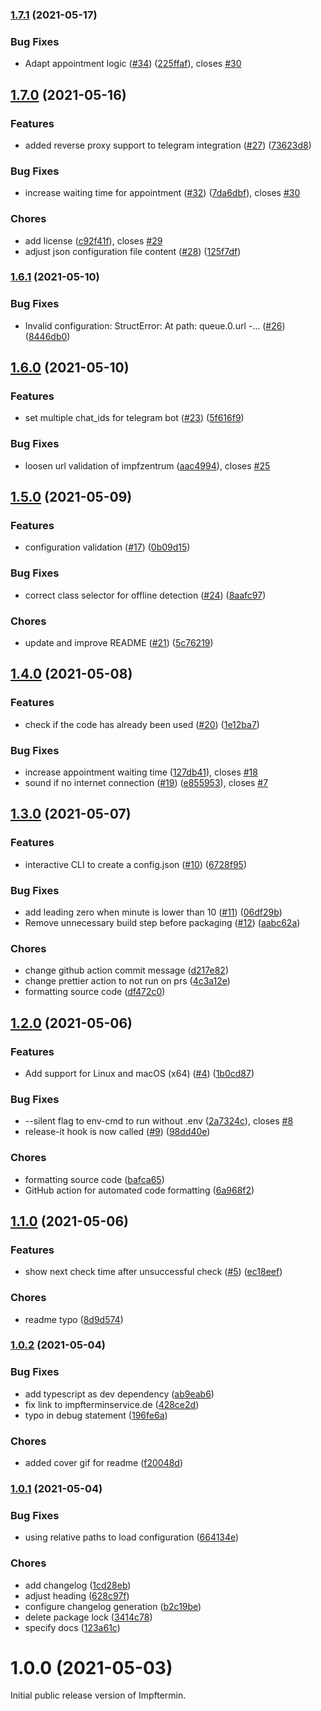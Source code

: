### [1.7.1](https://github.com/marcoklein/impftermin/compare/1.7.0...1.7.1) (2021-05-17)

### Bug Fixes

- Adapt appointment logic ([#34](https://github.com/marcoklein/impftermin/issues/34)) ([225ffaf](https://github.com/marcoklein/impftermin/commit/225ffaf84cf647498f2a8043666ad583ee818ad6)), closes [#30](https://github.com/marcoklein/impftermin/issues/30)

## [1.7.0](https://github.com/marcoklein/impftermin/compare/1.6.1...1.7.0) (2021-05-16)

### Features

- added reverse proxy support to telegram integration ([#27](https://github.com/marcoklein/impftermin/issues/27)) ([73623d8](https://github.com/marcoklein/impftermin/commit/73623d805094f14f5956224c5b528fbc8b9faff1))

### Bug Fixes

- increase waiting time for appointment ([#32](https://github.com/marcoklein/impftermin/issues/32)) ([7da6dbf](https://github.com/marcoklein/impftermin/commit/7da6dbfb119fb8540c49e7f0e4a15978e8472c81)), closes [#30](https://github.com/marcoklein/impftermin/issues/30)

### Chores

- add license ([c92f41f](https://github.com/marcoklein/impftermin/commit/c92f41f1d109c21dc62866e05341abe2e26feaba)), closes [#29](https://github.com/marcoklein/impftermin/issues/29)
- adjust json configuration file content ([#28](https://github.com/marcoklein/impftermin/issues/28)) ([125f7df](https://github.com/marcoklein/impftermin/commit/125f7df6ea7bda68500b08efca247eb45b25994c))

### [1.6.1](https://github.com/marcoklein/impftermin/compare/1.6.0...1.6.1) (2021-05-10)

### Bug Fixes

- Invalid configuration: StructError: At path: queue.0.url -… ([#26](https://github.com/marcoklein/impftermin/issues/26)) ([8446db0](https://github.com/marcoklein/impftermin/commit/8446db05af1a13c8b91f3192ad3975eca1d6df23))

## [1.6.0](https://github.com/marcoklein/impftermin/compare/1.5.0...1.6.0) (2021-05-10)

### Features

- set multiple chat_ids for telegram bot ([#23](https://github.com/marcoklein/impftermin/issues/23)) ([5f616f9](https://github.com/marcoklein/impftermin/commit/5f616f9fbb199adf816ec41a11f2f0bd60f03f05))

### Bug Fixes

- loosen url validation of impfzentrum ([aac4994](https://github.com/marcoklein/impftermin/commit/aac4994cba5df0229e1165700ce08e6a1d233e8e)), closes [#25](https://github.com/marcoklein/impftermin/issues/25)

## [1.5.0](https://github.com/marcoklein/impftermin/compare/1.4.0...1.5.0) (2021-05-09)

### Features

- configuration validation ([#17](https://github.com/marcoklein/impftermin/issues/17)) ([0b09d15](https://github.com/marcoklein/impftermin/commit/0b09d159bf11b9b7faffa129e1c08556fa627eaf))

### Bug Fixes

- correct class selector for offline detection ([#24](https://github.com/marcoklein/impftermin/issues/24)) ([8aafc97](https://github.com/marcoklein/impftermin/commit/8aafc972d11487eff0d67af87e8b11e3322c3f22))

### Chores

- update and improve README ([#21](https://github.com/marcoklein/impftermin/issues/21)) ([5c76219](https://github.com/marcoklein/impftermin/commit/5c76219fe0fe88366abca87eeda48f65310406a3))

## [1.4.0](https://github.com/marcoklein/impftermin/compare/1.3.0...1.4.0) (2021-05-08)

### Features

- check if the code has already been used ([#20](https://github.com/marcoklein/impftermin/issues/20)) ([1e12ba7](https://github.com/marcoklein/impftermin/commit/1e12ba74119a4cbec88cfdfe667669cfe57727ee))

### Bug Fixes

- increase appointment waiting time ([127db41](https://github.com/marcoklein/impftermin/commit/127db41568ef1074f4f6a786616ca133912a6d09)), closes [#18](https://github.com/marcoklein/impftermin/issues/18)
- sound if no internet connection ([#19](https://github.com/marcoklein/impftermin/issues/19)) ([e855953](https://github.com/marcoklein/impftermin/commit/e85595358fde4a95086fd2276eab8bf0bad6b70c)), closes [#7](https://github.com/marcoklein/impftermin/issues/7)

## [1.3.0](https://github.com/marcoklein/impftermin/compare/1.2.0...1.3.0) (2021-05-07)

### Features

- interactive CLI to create a config.json ([#10](https://github.com/marcoklein/impftermin/issues/10)) ([6728f95](https://github.com/marcoklein/impftermin/commit/6728f95bb289cb2d6f598696d15a1dc8f05eb5d6))

### Bug Fixes

- add leading zero when minute is lower than 10 ([#11](https://github.com/marcoklein/impftermin/issues/11)) ([06df29b](https://github.com/marcoklein/impftermin/commit/06df29b31f69c43e05ea87212761cf6742d036b1))
- Remove unnecessary build step before packaging ([#12](https://github.com/marcoklein/impftermin/issues/12)) ([aabc62a](https://github.com/marcoklein/impftermin/commit/aabc62a3084d3ba88a192e222a8a40bf9eae6c72))

### Chores

- change github action commit message ([d217e82](https://github.com/marcoklein/impftermin/commit/d217e82e1a09883aea94c1235c2bd1e2ebddae4b))
- change prettier action to not run on prs ([4c3a12e](https://github.com/marcoklein/impftermin/commit/4c3a12e48f7dd732b1e96f4565b6f196e59c07c6))
- formatting source code ([df472c0](https://github.com/marcoklein/impftermin/commit/df472c050c687a2a13e65213f64227a4aa0ee3f1))

## [1.2.0](https://github.com/marcoklein/impftermin/compare/1.1.0...1.2.0) (2021-05-06)

### Features

- Add support for Linux and macOS (x64) ([#4](https://github.com/marcoklein/impftermin/issues/4)) ([1b0cd87](https://github.com/marcoklein/impftermin/commit/1b0cd877dacccd525d25fd996e9a4dc5b5d63b80))

### Bug Fixes

- --silent flag to env-cmd to run without .env ([2a7324c](https://github.com/marcoklein/impftermin/commit/2a7324c61ab02b92150b138c6f93f7bba6b23d45)), closes [#8](https://github.com/marcoklein/impftermin/issues/8)
- release-it hook is now called ([#9](https://github.com/marcoklein/impftermin/issues/9)) ([98dd40e](https://github.com/marcoklein/impftermin/commit/98dd40e028123c3ec21b96ab3f46ae4b84fe3411))

### Chores

- formatting source code ([bafca65](https://github.com/marcoklein/impftermin/commit/bafca652f5977441785d2f82a319606c6abc5d3c))
- GitHub action for automated code formatting ([6a968f2](https://github.com/marcoklein/impftermin/commit/6a968f258e3f63996fe91cc6598dbdd548f462cf))

## [1.1.0](https://github.com/marcoklein/impftermin/compare/1.0.2...1.1.0) (2021-05-06)

### Features

- show next check time after unsuccessful check ([#5](https://github.com/marcoklein/impftermin/issues/5)) ([ec18eef](https://github.com/marcoklein/impftermin/commit/ec18eef1e08f4aa84324189b8469ceb10c9d1019))

### Chores

- readme typo ([8d9d574](https://github.com/marcoklein/impftermin/commit/8d9d57407642b32884083ab7fcbfe31bede1b371))

### [1.0.2](https://github.com/marcoklein/impftermin/compare/1.0.1...1.0.2) (2021-05-04)

### Bug Fixes

- add typescript as dev dependency ([ab9eab6](https://github.com/marcoklein/impftermin/commit/ab9eab65da5c8f2a66ff49756e221336559bdef1))
- fix link to impfterminservice.de ([428ce2d](https://github.com/marcoklein/impftermin/commit/428ce2d0f87ffc642a630c90f33a4aecfc7e7a19))
- typo in debug statement ([196fe6a](https://github.com/marcoklein/impftermin/commit/196fe6ae6b4854682141803c4b98537c9ad8d66f))

### Chores

- added cover gif for readme ([f20048d](https://github.com/marcoklein/impftermin/commit/f20048d0b3dfec3aac576612974e02ab14829d3a))

### [1.0.1](https://github.com/marcoklein/impftermin/compare/1.0.0...1.0.1) (2021-05-04)

### Bug Fixes

- using relative paths to load configuration ([664134e](https://github.com/marcoklein/impftermin/commit/664134ed43bc065928e003bedfad9f4151ec9e80))

### Chores

- add changelog ([1cd28eb](https://github.com/marcoklein/impftermin/commit/1cd28eba53412b43234b6370e177dc2b853915a9))
- adjust heading ([628c97f](https://github.com/marcoklein/impftermin/commit/628c97fec3e2d69c58899fa611b1c94fd94c8bd5))
- configure changelog generation ([b2c19be](https://github.com/marcoklein/impftermin/commit/b2c19be1280b4403209cc3940896ce5b0534b36f))
- delete package lock ([3414c78](https://github.com/marcoklein/impftermin/commit/3414c78eeee36c218f5457617bd909c567154c61))
- specify docs ([123a61c](https://github.com/marcoklein/impftermin/commit/123a61c6bd97a3aee533654752af8a073ffae99e))

# 1.0.0 (2021-05-03)

Initial public release version of Impftermin.
